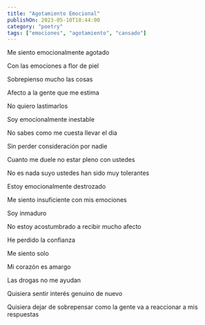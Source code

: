 ```yaml
---
title: "Agotamiento Emocional"
publishOn: 2023-05-10T18:44:00
category: "poetry"
tags: ["emociones", "agotamiento", "cansado"]
---
```


Me siento emocionalmente agotado

Con las emociones a flor de piel

Sobrepienso mucho las cosas

Afecto a la gente que me estima

No quiero lastimarlos

Soy emocionalmente inestable

No sabes como me cuesta llevar el dia

Sin perder consideración por nadie

Cuanto me duele no estar pleno con ustedes 

No es nada suyo ustedes han sido muy tolerantes

Estoy emocionalmente destrozado

Me siento insuficiente con mis emociones

Soy inmaduro 

No estoy acostumbrado a recibir mucho afecto

He perdido la confianza 

Me siento solo

Mi corazón es amargo

Las drogas no me ayudan

Quisiera sentir interés genuino de nuevo 

Quisiera dejar de sobrepensar como la gente va a reaccionar a mis respuestas
